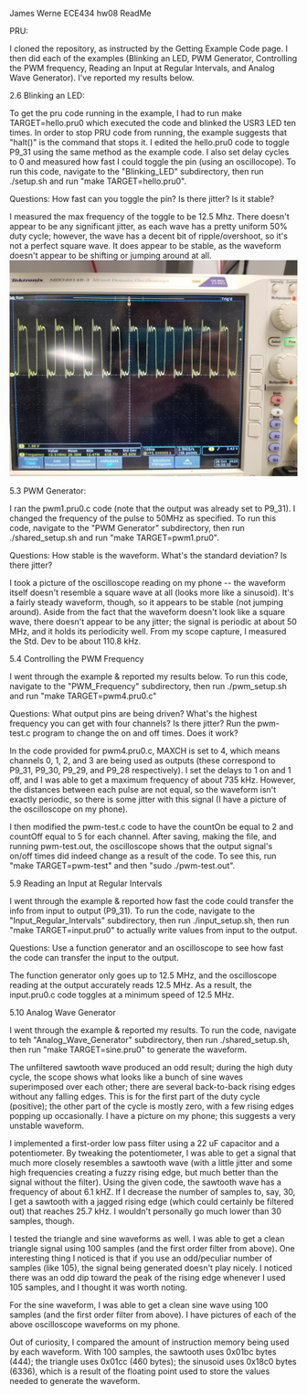 James Werne
ECE434
hw08 ReadMe

PRU:

I cloned the repository, as instructed by the Getting Example Code page. I then did each of the examples (Blinking an LED, PWM Generator, Controlling the PWM frequency, Reading an Input at Regular Intervals, and Analog Wave Generator). I've reported my results below.


2.6 Blinking an LED:

To get the pru code running in the example, I had to run make TARGET=hello.pru0 which executed the code and blinked the USR3 LED ten times. In order to stop PRU code from running, the example suggests that "halt()" is the command that stops it.
I edited the hello.pru0 code to toggle P9_31 using the same method as the example code. I also set delay cycles to 0 and measured how fast I could toggle the pin (using an oscillocope). To run this code, navigate to the "Blinking_LED" subdirectory, then run ./setup.sh and run "make TARGET=hello.pru0".


Questions: How fast can you toggle the pin? Is there jitter? Is it stable?

I measured the max frequency of the toggle to be 12.5 Mhz. There doesn't appear to be any significant jitter, as each wave has a pretty uniform 50% duty cycle; however, the wave has a decent bit of ripple/overshoot, so it's not a perfect square wave. It does appear to be stable, as the waveform doesn't appear to be shifting or jumping around at all.
![Alt text](hw08_Blinking_LED.jpg?raw=true "Title")


5.3 PWM Generator:

I ran the pwm1.pru0.c code (note that the output was already set to P9_31). I changed the frequency of the pulse to 50MHz as specified. To run this code, navigate to the "PWM Generator" subdirectory, then run ./shared_setup.sh and run "make TARGET=pwm1.pru0".

Questions: How stable is the waveform. What's the standard deviation? Is there jitter?

I took a picture of the oscilloscope reading on my phone -- the waveform itself doesn't resemble a square wave at all (looks more like a sinusoid). It's a fairly steady waveform, though, so it appears to be stable (not jumping around). Aside from the fact that the waveform doesn't look like a square wave, there doesn't appear to be any jitter; the signal is periodic at about 50 MHz, and it holds its periodicity well.
From my scope capture, I measured the Std. Dev to be about 110.8 kHz.



5.4 Controlling the PWM Frequency

I went through the example & reported my results below. To run this code, navigate to the "PWM_Frequency" subdirectory, then run ./pwm_setup.sh and run "make TARGET=pwm4.pru0.c"

Questions: What output pins are being driven? What's the highest frequency you can get with four channels? Is there jitter? Run the pwm-test.c program to change the on and off times. Does it work?

In the code provided for pwm4.pru0.c, MAXCH is set to 4, which means channels 0, 1, 2, and 3 are being used as outputs (these correspond to P9_31, P9_30, P9_29, and P9_28 respectively). I set the delays to 1 on and 1 off, and I was able to get a maximum frequency of about 735 kHz. However, the distances between each pulse are not equal, so the waveform isn't exactly periodic, so there is some jitter with this signal (I have a picture of the oscilloscope on my phone).

I then modified the pwm-test.c code to have the countOn be equal to 2 and countOff equal to 5 for each channel. After saving, making the file, and running pwm-test.out, the oscilloscope shows that the output signal's on/off times did indeed change as a result of the code. To see this, run "make TARGET=pwm-test" and then "sudo ./pwm-test.out".



5.9 Reading an Input at Regular Intervals

I went through the example & reported how fast the code could transfer the info from input to output (P9_31). To run the code, navigate to the "Input_Regular_Intervals" subdirectory, then run ./input_setup.sh, then run "make TARGET=input.pru0" to actually write values from input to the output.

Questions: Use a function generator and an oscilloscope to see how fast the code can transfer the input to the output. 

The function generator only goes up to 12.5 MHz, and the oscilloscope reading at the output accurately reads 12.5 MHz. As a result, the input.pru0.c code toggles at a minimum speed of 12.5 MHz.



5.10 Analog Wave Generator

I went through the example & reported my results. To run the code, navigate to teh "Analog_Wave_Generator" subdirectory, then run ./shared_setup.sh, then run "make TARGET=sine.pru0" to generate the waveform. 


The unfiltered sawtooth wave produced an odd result; during the high duty cycle, the scope shows what looks like a bunch of sine waves superimposed over each other; there are several back-to-back rising edges without any falling edges. This is for the first part of the duty cycle (positive); the other part of the cycle is mostly zero, with a few rising edges popping up occasionally. I have a picture on my phone; this suggests a very unstable waveform.

I implemented a first-order low pass filter using a 22 uF capacitor and a potentiometer. By tweaking the potentiometer, I was able to get a signal that much more closely resembles a sawtooth wave (with a little jitter and some high frequencies creating a fuzzy rising edge, but much better than the signal without the filter). Using the given code, the sawtooth wave has a frequency of about 6.1 kHZ. If I decrease the number of samples to, say, 30, I get a sawtooth with a jagged rising edge (which could certainly be filtered out) that reaches 25.7 kHz. I wouldn't personally go much lower than 30 samples, though.

I tested the triangle and sine waveforms as well. I was able to get a clean triangle signal using 100 samples (and the first order filter from above). One interesting thing I noticed is that if you use an odd/peculiar number of samples (like 105), the signal being generated doesn't play nicely. I noticed there was an odd dip toward the peak of the rising edge whenever I used 105 samples, and I thought it was worth noting.

For the sine waveform, I was able to get a clean sine wave using 100 samples (and the first order filter from above). I have pictures of each of the above oscilloscope waveforms on my phone.

Out of curiosity, I compared the amount of instruction memory being used by each waveform. With 100 samples, the sawtooth uses 0x01bc bytes (444); the triangle uses 0x01cc (460 bytes); the sinusoid uses 0x18c0 bytes (6336), which is a result of the floating point used to store the values needed to generate the waveform.
